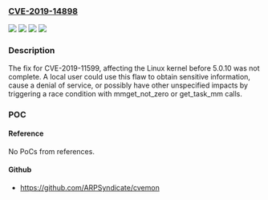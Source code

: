 ### [CVE-2019-14898](https://cve.mitre.org/cgi-bin/cvename.cgi?name=CVE-2019-14898)
![](https://img.shields.io/static/v1?label=Product&message=kernel&color=blue)
![](https://img.shields.io/static/v1?label=Version&message=n%2Fa&color=blue)
![](https://img.shields.io/static/v1?label=Vulnerability&message=CWE-362&color=brighgreen)
![](https://img.shields.io/static/v1?label=Vulnerability&message=CWE-667&color=brighgreen)

### Description

The fix for CVE-2019-11599, affecting the Linux kernel before 5.0.10 was not complete. A local user could use this flaw to obtain sensitive information, cause a denial of service, or possibly have other unspecified impacts by triggering a race condition with mmget_not_zero or get_task_mm calls.

### POC

#### Reference
No PoCs from references.

#### Github
- https://github.com/ARPSyndicate/cvemon

